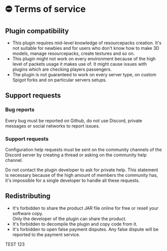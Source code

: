 # ⛔ Terms of service

## Plugin compatibility

* This plugin requires mid-level knowledge of resourcepacks creation. It's not suitable for newbies and for users who don't know how to make 3D models, manage resourcepacks, create textures and so on.
* This plugin might not work on every environment because of the high level of packets usage it makes use of. It might cause issues with plugins which are checking players passengers.
* The plugin is not guaranteed to work on every server type, on custom Spigot forks and on particular servers setups.

## Support requests

### Bug reports

Every bug must be reported on Github, do not use Discord, private messages or social networks to report issues.

### Support requests

Configuration help requests must be sent on the community channels of the Discord server by creating a thread or asking on the community help channel.

Do not contact the plugin developer to ask for private help. This statement is necessary because of the high amount of members the community has, it's impossible for a single developer to handle all these requests.

## Redistributing

* It's forbidden to share the product JAR file online for free or resell your software copy.\
  Only the developer of the plugin can share the product.
* It's forbidden to decompile the plugin and copy code from it.
* It's forbidden to open false payment disputes. Any false dispute will be reported to the payment service.


TEST 123
